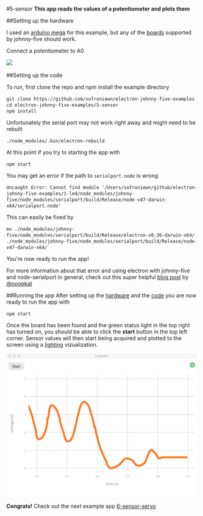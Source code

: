 #5-sensor
**This app reads the values of a potentiometer and plots them**

##Setting up the hardware

I used an [arduino mega](https://www.arduino.cc/en/Main/ArduinoBoardMega2560) for this example, but any of the [boards](http://johnny-five.io/platform-support/) supported by johnny-five should work.

Connect a potentiometer to A0

<img src="./app/icons/servo.png" width="500">

##Setting up the code


To run, first clone the repo and npm install the example directory

```
git clone https://github.com/sofroniewn/electron-johnny-five-examples
cd electron-johnny-five-examples/5-sensor
npm install
```

Unfortunately the serial port may not work right away and might need to be rebuilt

```
./node_modules/.bin/electron-rebuild
```

At this point if you try to starting the app with

```
npm start
```
You may get an error if the path to <code>serialport.node</code> is wrong

```
Uncaught Error: Cannot find module '/Users/sofroniewn/github/electron-johnny-five-examples/1-led/node_modules/johnny-five/node_modules/serialport/build/Release/node-v47-darwin-x64/serialport.node'
```

This can easily be fixed by

```
mv ./node_modules/johnny-five/node_modules/serialport/build/Release/electron-v0.36-darwin-x64/ ./node_modules/johnny-five/node_modules/serialport/build/Release/node-v47-darwin-x64/
```

You're now ready to run the app!

For more information about that error and using electron with johnny-five and node-serialport in general, check out this super helpful [blog post](http://meow.noopkat.com/using-node-serialport-in-an-electron-app/) by [@noopkat](https://github.com/noopkat)

##Running the app
After setting up the [hardware](https://github.com/sofroniewn/electron-johnny-five-examples/tree/master/5-sensor#setting-up-the-hardware) and the [code](https://github.com/sofroniewn/electron-johnny-five-examples/tree/master/5-sensor#setting-up-the-code) you are now ready to run the app with 

```
npm start
```

Once the board has been found and the green status light in the top right has turned on, you should be able to click the **start** button in the top left corner. Sensor values will then start being acquired and plotted to the screen using a [lighting](http://lightning-viz.org/) vizualization.

<img src="../assets/5-sensor.png" width="500">

**Congrats!** Check out the next example app [6-sensor-servo](https://github.com/sofroniewn/electron-johnny-five-examples/tree/master/6-sensor-servo)